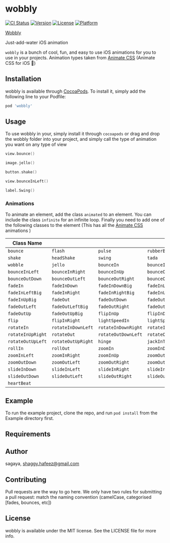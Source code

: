# wobbly

[![CI Status](https://img.shields.io/travis/sagaya/wobbly.svg?style=flat)](https://travis-ci.org/sagaya/wobbly)
[![Version](https://img.shields.io/cocoapods/v/wobbly.svg?style=flat)](https://cocoapods.org/pods/wobbly)
[![License](https://img.shields.io/cocoapods/l/wobbly.svg?style=flat)](https://cocoapods.org/pods/wobbly)
[![Platform](https://img.shields.io/cocoapods/p/wobbly.svg?style=flat)](https://cocoapods.org/pods/wobbly)

[Wobbly](https://sagaya.github.io/wobbly) 

Just-add-water iOS animation

`wobbly`  is a bunch of cool, fun, and easy to use iOS animations for you to use in your projects. Animation types taken from [Animate CSS](https://daneden.github.io/animate.css/)  (Animate CSS for iOS 👻)


## Installation

wobbly is available through [CocoaPods](https://cocoapods.org). To install
it, simply add the following line to your Podfile:

```ruby
pod 'wobbly'
```

## Usage
To use wobbly in your, simply install it through `cocoapods` or drag and drop the wobbly folder into your project,  and simply call the type of animation you want on any type of view 
```swift
view.bounce()

image.jello()

button.shake()

view.bounceInLeft()

label.Swing()
```

### Animations

To animate an element, add the class `animated` to an element. You can include the class `infinite` for an infinite loop. Finally you need to add one of the following classes to the element (This has all the  [Animate CSS](https://daneden.github.io/animate.css/) animations )

| Class Name        |                    |                     |                      |
| ----------------- | ------------------ | ------------------- | -------------------- |
| `bounce`          | `flash`            | `pulse`             | `rubberBand`         |
| `shake`           | `headShake`        | `swing`             | `tada`               |
| `wobble`          | `jello`            | `bounceIn`          | `bounceInDown`       |
| `bounceInLeft`    | `bounceInRight`    | `bounceInUp`        | `bounceOut`          |
| `bounceOutDown`   | `bounceOutLeft`    | `bounceOutRight`    | `bounceOutUp`        |
| `fadeIn`          | `fadeInDown`       | `fadeInDownBig`     | `fadeInLeft`         |
| `fadeInLeftBig`   | `fadeInRight`      | `fadeInRightBig`    | `fadeInUp`           |
| `fadeInUpBig`     | `fadeOut`          | `fadeOutDown`       | `fadeOutDownBig`     |
| `fadeOutLeft`     | `fadeOutLeftBig`   | `fadeOutRight`      | `fadeOutRightBig`    |
| `fadeOutUp`       | `fadeOutUpBig`     | `flipInUp`           | `flipInDown`            |
| `flip`        | `flipInRight`         | `lightSpeedIn`      | `lightSpeedOut`      |
| `rotateIn`        | `rotateInDownLeft` | `rotateInDownRight` | `rotateInUpLeft`     |
| `rotateInUpRight` | `rotateOut`        | `rotateOutDownLeft` | `rotateOutDownRight` |
| `rotateOutUpLeft` | `rotateOutUpRight` | `hinge`             | `jackInTheBox`       |
| `rollIn`          | `rollOut`          | `zoomIn`            | `zoomInDown`         |
| `zoomInLeft`      | `zoomInRight`      | `zoomInUp`          | `zoomOut`            |
| `zoomOutDown`     | `zoomOutLeft`      | `zoomOutRight`      | `zoomOutUp`          |
| `slideInDown`     | `slideInLeft`      | `slideInRight`      | `slideInUp`          |
| `slideOutDown`    | `slideOutLeft`     | `slideOutRight`     | `slideOutUp`         |
| `heartBeat`       |

## Example

To run the example project, clone the repo, and run `pod install` from the Example directory first.


## Requirements

## Author

sagaya, shaggy.hafeez@gmail.com

## Contributing 

Pull requests are the way to go here. We only have two rules for submitting a pull request: match the naming convention (camelCase, categorised [fades, bounces, etc]) 

## License

wobbly is available under the MIT license. See the LICENSE file for more info.
